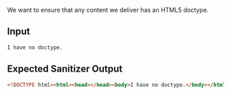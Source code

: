 We want to ensure that any content we deliver has an HTML5 doctype.

## Input

```html
I have no doctype.
```

## Expected Sanitizer Output

```html
<!DOCTYPE html><html><head></head><body>I have no doctype.</body></html>
```
